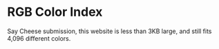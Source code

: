 # RGB Color Index
Say Cheese submission, this website is less than 3KB large, and still fits 4,096 different colors.
